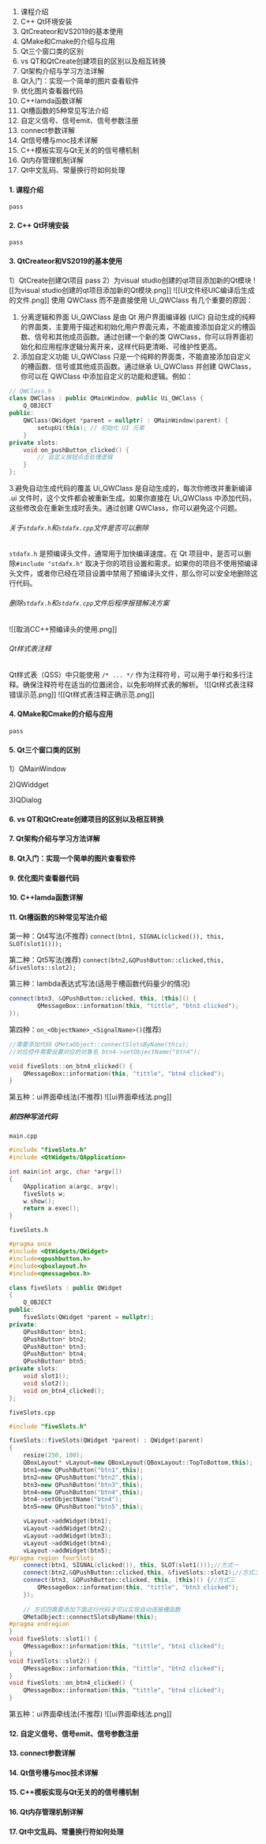 1. 课程介绍
2. C++ Qt环境安装
3. QtCreateor和VS2019的基本使用
4. QMake和Cmake的介绍与应用
5. Qt三个窗口类的区别
6. vs QT和QtCreate创建项目的区别以及相互转换
7. Qt架构介绍与学习方法详解
8. Qt入门：实现一个简单的图片查看软件
9. 优化图片查看器代码
10. C++lamda函数详解
11. Qt槽函数的5种常见写法介绍
12. 自定义信号、信号emit、信号参数注册
13. connect参数详解
14. Qt信号槽与moc技术详解
15. C++模板实现与Qt无关的的信号槽机制
16. Qt内存管理机制详解
17. Qt中文乱码、常量换行符如何处理
#### 1. 课程介绍
	pass
#### 2. C++ Qt环境安装
	pass
#### 3. QtCreateor和VS2019的基本使用
1）QtCreate创建Qt项目
	pass
2）为visual studio创建的qt项目添加新的Qt模块
![[为visual studio创建的qt项目添加新的Qt模块.png]]
![[UI文件经UIC编译后生成的文件.png]]
使用 QWClass 而不是直接使用 Ui_QWClass 有几个重要的原因：
1. 分离逻辑和界面
Ui_QWClass 是由 Qt 用户界面编译器 (UIC) 自动生成的纯粹的界面类，主要用于描述和初始化用户界面元素，不能直接添加自定义的槽函数、信号和其他成员函数。通过创建一个新的类 QWClass，你可以将界面初始化和应用程序逻辑分离开来，这样代码更清晰、可维护性更高。
2. 添加自定义功能
Ui_QWClass 只是一个纯粹的界面类，不能直接添加自定义的槽函数、信号或其他成员函数。通过继承 Ui_QWClass 并创建 QWClass，你可以在 QWClass 中添加自定义的功能和逻辑。例如：
```C++
// QWClass.h
class QWClass : public QMainWindow, public Ui_QWClass {
    Q_OBJECT
public:
    QWClass(QWidget *parent = nullptr) : QMainWindow(parent) {
        setupUi(this); // 初始化 UI 元素
    }
private slots:
    void on_pushButton_clicked() {
        // 自定义按钮点击处理逻辑
    }
};
```
3.避免自动生成代码的覆盖
Ui_QWClass 是自动生成的，每次你修改并重新编译 .ui 文件时，这个文件都会被重新生成。如果你直接在 Ui_QWClass 中添加代码，这些修改会在重新生成时丢失。通过创建 QWClass，你可以避免这个问题。

###### 关于`stdafx.h`和`stdafx.cpp`文件是否可以删除
`stdafx.h` 是预编译头文件，通常用于加快编译速度。在 Qt 项目中，是否可以删除`#include "stdafx.h"` 取决于你的项目设置和需求。如果你的项目不使用预编译头文件，或者你已经在项目设置中禁用了预编译头文件，那么你可以安全地删除这行代码。
###### 删除`stdafx.h`和`stdafx.cpp`文件后程序报错解决方案
![[取消CC++预编译头的使用.png]]
###### Qt样式表注释
Qt样式表（QSS）中只能使用 `/* ... */` 作为注释符号，可以用于单行和多行注释。确保注释符号在适当的位置闭合，以免影响样式表的解析。
![[Qt样式表注释错误示范.png]]
![[Qt样式表注释正确示范.png]]


#### 4. QMake和Cmake的介绍与应用
	pass

#### 5. Qt三个窗口类的区别
1）QMainWindow

2)QWiddget

3)QDialog

#### 6. vs QT和QtCreate创建项目的区别以及相互转换




#### 7. Qt架构介绍与学习方法详解




#### 8. Qt入门：实现一个简单的图片查看软件




#### 9. 优化图片查看器代码




#### 10. C++lamda函数详解




#### 11. Qt槽函数的5种常见写法介绍
第一种：Qt4写法(不推荐)
`connect(btn1, SIGNAL(clicked()), this, SLOT(slot1()));`

第二种：Qt5写法(推荐)
`connect(btn2,&QPushButton::clicked,this, &fiveSlots::slot2);`

第三种：lambda表达式写法(适用于槽函数代码量少的情况)
```C++
connect(btn3, &QPushButton::clicked, this, [this]() {
		QMessageBox::information(this, "tittle", "btn3 clicked");
});
```

第四种：`on_<ObjectName>_<SignalName>()`(推荐)
```C++
//需要添加代码 QMetaObject::connectSlotsByName(this);
//对应控件需要设置对应的对象名 btn4->setObjectName("btn4");

void fiveSlots::on_btn4_clicked() {
    QMessageBox::information(this, "tittle", "btn4 clicked");
} 
```

第五种：ui界面牵线法(不推荐)
![[ui界面牵线法.png]]

##### 前四种写法代码
`main.cpp`
```C++
#include "fiveSlots.h"
#include <QtWidgets/QApplication>

int main(int argc, char *argv[])
{
    QApplication a(argc, argv);
    fiveSlots w;
    w.show();
    return a.exec();
}
```

`fiveSlots.h`
```C++
#pragma once
#include <QtWidgets/QWidget>
#include<qpushbutton.h>
#include<qboxlayout.h>
#include<qmessagebox.h>

class fiveSlots : public QWidget
{
    Q_OBJECT
public:
    fiveSlots(QWidget *parent = nullptr);
private:
    QPushButton* btn1;
    QPushButton* btn2;
    QPushButton* btn3;
    QPushButton* btn4;
    QPushButton* btn5;
private slots:
    void slot1();
    void slot2();
    void on_btn4_clicked();
};

```

`fiveSlots.cpp`
```C++
#include "fiveSlots.h"

fiveSlots::fiveSlots(QWidget *parent) : QWidget(parent)
{
    resize(250, 100);
    QBoxLayout* vLayout=new QBoxLayout(QBoxLayout::TopToBottom,this);
    btn1=new QPushButton("btn1",this);
    btn2=new QPushButton("btn2",this);
    btn3=new QPushButton("btn3",this);
    btn4=new QPushButton("btn4",this);
    btn4->setObjectName("btn4");
    btn5=new QPushButton("btn5",this);

    vLayout->addWidget(btn1);
    vLayout->addWidget(btn2);
    vLayout->addWidget(btn3);
    vLayout->addWidget(btn4);
    vLayout->addWidget(btn5);
#pragma region fourSlots
    connect(btn1, SIGNAL(clicked()), this, SLOT(slot1()));//方式一
    connect(btn2,&QPushButton::clicked,this, &fiveSlots::slot2);//方式二
    connect(btn3, &QPushButton::clicked, this, [this]() {//方式三
		QMessageBox::information(this, "tittle", "btn3 clicked");
	});
    
    // 方式四需要添加下面这行代码才可以实现自动连接槽函数
    QMetaObject::connectSlotsByName(this);
#pragma endregion
}
void fiveSlots::slot1() {
    QMessageBox::information(this, "tittle", "btn1 clicked");
}
void fiveSlots::slot2() {
    QMessageBox::information(this, "tittle", "btn2 clicked");
}
void fiveSlots::on_btn4_clicked() {
    QMessageBox::information(this, "tittle", "btn4 clicked");
} 
```

第五种：ui界面牵线法(不推荐)
![[ui界面牵线法.png]]
#### 12. 自定义信号、信号emit、信号参数注册




#### 13. connect参数详解




#### 14. Qt信号槽与moc技术详解




#### 15. C++模板实现与Qt无关的的信号槽机制




#### 16. Qt内存管理机制详解




#### 17. Qt中文乱码、常量换行符如何处理




